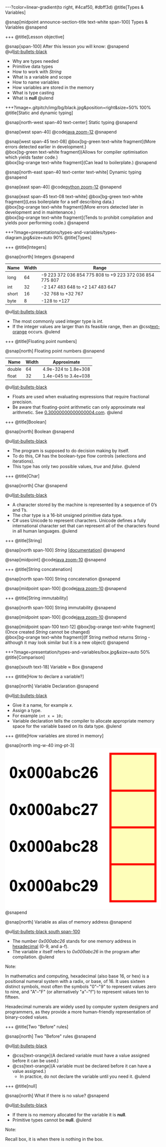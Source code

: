 ---?color=linear-gradient(to right, #4caf50, #dbff3d)
@title[Types & Variables]

@snap[midpoint announce-section-title text-white span-100]
Types & Variables
@snapend

+++
@title[Lesson objective]

@snap[span-100]
After this lesson you will know:
@snapend
<br/>
@ul[list-bullets-black](false)
- Why are types needed
- Primitive data types
- How to work with *String*
- What is a variable and scope
- How to name variables
- How variables are stored in the memory
- What is type casting
- What is **null**
@ulend

+++?image=.gitpitch/img/bg/black.jpg&position=right&size=50% 100%
@title[Static and dynamic typing]

@snap[north-west span-40 text-center]
Static typing
@snapend

@snap[west span-40]
@code[java zoom-12](presentations/types-and-variables/types.cs)
@snapend

@snap[west span-45 text-08]
@box[bg-green text-white fragment](More errors detected earlier in development.)
<br/>
@box[bg-green text-white fragment](Allows for compiler optimisation which yields faster code.)
<br/>
@box[bg-orange text-white fragment](Can lead to boilerplate.) 
@snapend

@snap[north-east span-40 text-center text-white]
Dynamic typing
@snapend

@snap[east span-40]
@code[python zoom-12](presentations/types-and-variables/types.py)
@snapend

@snap[east span-45 text-08 text-white]
@box[bg-green text-white fragment](Less boilerplate for a self describing data.)
<br/>
@box[bg-orange text-white fragment](More errors detected later in development and in maintenance.)
<br/>
@box[bg-orange text-white fragment](Tends to prohibit compilation and yields poor performing code.)
@snapend

+++?image=presentations/types-and-variables/types-diagram.jpg&size=auto 90%
@title[Types]

+++
@title[Integers]

@snap[north]
Integers
@snapend

| Name | Width | Range |
| --- | --- | --- |
| long | 64 | -9 223 372 036 854 775 808 to +9 223 372 036 854 775 807 |
| int | 32 | -2 147 483 648 to +2 147 483 647 |
| short | 16 | -32 768 to +32 767 |
| byte | 8 | -128 to +127 |

@ul[list-bullets-black](false)
- The most commonly used integer type is *int*.
- If the integer values are larger than its feasible range, then an @css[text-orange](overflow) occurs.
@ulend

+++
@title[Floating point numbers]

@snap[north]
Floating point numbers
@snapend

| Name | Width | Approximate |
| --- | --- | --- |
| double | 64 | 4.9e-324 to 1.8e+308 |
| float | 32 | 1.4e-045 to 3.4e+038 |

@ul[list-bullets-black](false)
- Floats are used when evaluating expressions that require fractional precision.
- Be aware that floating-point arithmetic can only approximate real arithmetic. See [0.30000000000000004.com](https://0.30000000000000004.com).
@ulend

+++
@title[Boolean]

@snap[north]
Boolean
@snapend

@ul[list-bullets-black](false)
- The program is supposed to do decision making by itself.
- To do this, C# has the boolean-type flow controls (selections and iterations).
- This type has only two possible values, *true* and *false*.
@ulend

+++
@title[Char]

@snap[north]
Char
@snapend

@ul[list-bullets-black](false)
- A character stored by the machine is represented by a sequence of 0’s and 1’s.
- The char type is a 16-bit unsigned primitive data type.
- C# uses Unicode to represent characters. Unicode defines a fully international character set that can represent all of the characters found in all human languages.
@ulend

+++
@title[String]

@snap[north span-100]
*String* [[documentation](https://docs.microsoft.com/en-us/dotnet/csharp/programming-guide/strings/)]
@snapend

@snap[midpoint]
@code[java zoom-10](presentations/types-and-variables/strings.cs)
@snapend

+++
@title[String concatenation]

@snap[north span-100]
String concatenation
@snapend

@snap[midpoint span-100]
@code[java zoom-10](presentations/types-and-variables/stringConcatenation.cs)
@snapend

+++
@title[String immutability]

@snap[north span-100]
String immutability
@snapend

@snap[midpoint span-100]
@code[java zoom-10](presentations/types-and-variables/stringImmutability.cs)
@snapend

@snap[midpoint span-100 text-12]
@box[bg-orange text-white fragment](Once created *String* cannot be changed)
<br/>
@box[bg-orange text-white fragment](If String method returns String - although it may look similar but it is a new object)
@snapend

+++?image=presentation/types-and-variables/box.jpg&size=auto 50%
@title[Comparison]

@snap[south text-18]
Variable ≈ Box
@snapend

+++
@title[How to declare a variable?]

@snap[north]
Variable Declaration
@snapend

@ul[list-bullets-black](false)
- Give it a name, for example *x*.
- Assign a type.
- For example ```int x = 10;```
- Variable declaration tells the compiler to allocate appropriate memory space for the variable based on its data type. 
@ulend

+++
@title[How variables are stored in memory]

@snap[north img-w-40 img-pt-3]
![memory](presentations/types-and-variables/variables-in-memory.png)
@snapend

@snap[north]
Variable as alias of memory address
@snapend

@ul[list-bullets-black south span-100](false)
- The number *0x000abc26* stands for one memory address in [hexadecimal](https://en.wikipedia.org/wiki/Hexadecimal) (0-9, and a-f).
- The variable *x* itself refers to *0x000abc26* in the program after compilation.
@ulend

Note:

In mathematics and computing, hexadecimal (also base 16, or hex) is a positional numeral system with a radix, or base, of 16. It uses sixteen distinct symbols, most often the symbols "0"–"9" to represent values zero to nine, and "A"–"F" (or alternatively "a"–"f") to represent values ten to fifteen.

Hexadecimal numerals are widely used by computer system designers and programmers, as they provide a more human-friendly representation of binary-coded values.

+++
@title[Two "Before" rules]

@snap[north]
Two "Before" rules
@snapend

@ul[list-bullets-black](false)
- @css[text-orange](A declared variable must have a value assigned before it can be used.)
- @css[text-orange](A variable must be declared before it can have a value assigned.)
  - In practice, do not declare the variable until you need it.
@ulend

+++
@title[null]

@snap[north]
What if there is no value?
@snapend

@ul[list-bullets-black](false)
- If there is no memory allocated for the variable it is **null**.
- Primitive types cannot be **null**.
@ulend

Note:

Recall box, it is when there is nothing in the box.
